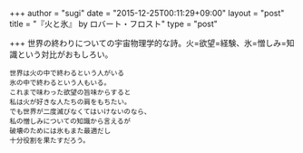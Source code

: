 +++
author = "sugi"
date = "2015-12-25T00:11:29+09:00"
layout = "post"
title = "『火と氷』 by ロバート・フロスト"
type = "post"

+++
世界の終わりについての宇宙物理学的な詩。火=欲望=経験、氷=憎しみ=知識という対比がおもしろい。

    世界は火の中で終わるという人がいる
    氷の中で終わるという人もいる。
    これまで味わった欲望の旨味からすると
    私は火が好きな人たちの肩をもちたい。
    でも世界が二度滅びなくてはいけないのなら、
    私の憎しみについての知識から言えるが
    破壊のためには氷もまた最適だし
    十分役割を果たすだろう。
